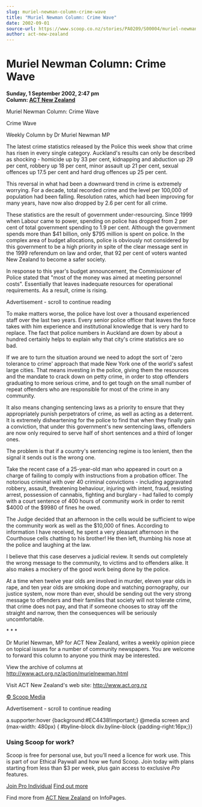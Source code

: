 ```yaml
---
slug: muriel-newman-column-crime-wave
title: "Muriel Newman Column: Crime Wave"
date: 2002-09-01
source-url: https://www.scoop.co.nz/stories/PA0209/S00004/muriel-newman-column-crime-wave.htm
author: act-new-zealand
---
```

Muriel Newman Column: Crime Wave
================================

**Sunday, 1 September 2002, 2:47 pm**  
**Column: [ACT New Zealand](https://info.scoop.co.nz/ACT_New_Zealand)**

Muriel Newman Column: Crime Wave

  
Crime Wave

Weekly Column by Dr Muriel Newman MP

The latest crime statistics released by the Police this week show that crime has risen in every single category. Auckland's results can only be described as shocking - homicide up by 33 per cent, kidnapping and abduction up 29 per cent, robbery up 18 per cent, minor assault up 21 per cent, sexual offences up 17.5 per cent and hard drug offences up 25 per cent.

This reversal in what had been a downward trend in crime is extremely worrying. For a decade, total recorded crime and the level per 100,000 of population had been falling. Resolution rates, which had been improving for many years, have now also dropped by 2.6 per cent for all crime.

These statistics are the result of government under-resourcing. Since 1999 when Labour came to power, spending on police has dropped from 2 per cent of total government spending to 1.9 per cent. Although the government spends more than $41 billion, only $795 million is spent on police. In the complex area of budget allocations, police is obviously not considered by this government to be a high priority in spite of the clear message sent in the 1999 referendum on law and order, that 92 per cent of voters wanted New Zealand to become a safer society.

In response to this year's budget announcement, the Commissioner of Police stated that "most of the money was aimed at meeting personnel costs". Essentially that leaves inadequate resources for operational requirements. As a result, crime is rising.

Advertisement - scroll to continue reading





To make matters worse, the police have lost over a thousand experienced staff over the last two years. Every senior police officer that leaves the force takes with him experience and institutional knowledge that is very hard to replace. The fact that police numbers in Auckland are down by about a hundred certainly helps to explain why that city's crime statistics are so bad.

If we are to turn the situation around we need to adopt the sort of 'zero tolerance to crime' approach that made New York one of the world's safest large cities. That means investing in the police, giving them the resources and the mandate to crack down on petty crime, in order to stop offenders graduating to more serious crime, and to get tough on the small number of repeat offenders who are responsible for most of the crime in any community.

It also means changing sentencing laws as a priority to ensure that they appropriately punish perpetrators of crime, as well as acting as a deterrent. It is extremely disheartening for the police to find that when they finally gain a conviction, that under this government's new sentencing laws, offenders are now only required to serve half of short sentences and a third of longer ones.

The problem is that if a country's sentencing regime is too lenient, then the signal it sends out is the wrong one.

Take the recent case of a 25-year-old man who appeared in court on a charge of failing to comply with instructions from a probation officer. The notorious criminal with over 40 criminal convictions - including aggravated robbery, assault, threatening behaviour, injuring with intent, fraud, resisting arrest, possession of cannabis, fighting and burglary - had failed to comply with a court sentence of 400 hours of community work in order to remit $4000 of the $9980 of fines he owed.

The Judge decided that an afternoon in the cells would be sufficient to wipe the community work as well as the $10,000 of fines. According to information I have received, he spent a very pleasant afternoon in the Courthouse cells chatting to his brother! He then left, thumbing his nose at the police and laughing at the law.

I believe that this case deserves a judicial review. It sends out completely the wrong message to the community, to victims and to offenders alike. It also makes a mockery of the good work being done by the police.

At a time when twelve year olds are involved in murder, eleven year olds in rape, and ten year olds are smoking dope and watching pornography, our justice system, now more than ever, should be sending out the very strong message to offenders and their families that society will not tolerate crime, that crime does not pay, and that if someone chooses to stray off the straight and narrow, then the consequences will be seriously uncomfortable.

\* \* \*

Dr Muriel Newman, MP for ACT New Zealand, writes a weekly opinion piece on topical issues for a number of community newspapers. You are welcome to forward this column to anyone you think may be interested.

View the archive of columns at http://www.act.org.nz/action/murielnewman.html

Visit ACT New Zealand's web site: http://www.act.org.nz

  

[© Scoop Media](http://www.scoop.co.nz/about/terms.html)  

Advertisement - scroll to continue reading



a.supporter:hover {background:#EC4438!important;} @media screen and (max-width: 480px) { #byline-block div.byline-block {padding-right:16px;}}

### Using Scoop for work?

Scoop is free for personal use, but you’ll need a licence for work use. This is part of our Ethical Paywall and how we fund Scoop. Join today with plans starting from less than $3 per week, plus gain access to exclusive _Pro_ features.  
  
[Join Pro Individual](https://pro.scoop.co.nz/Individual/?from=ProIn24) [Find out more](https://pro.scoop.co.nz/using-scoop-for-work/?from=ProIn24)

Find more from [ACT New Zealand](https://info.scoop.co.nz/ACT_New_Zealand) on InfoPages.